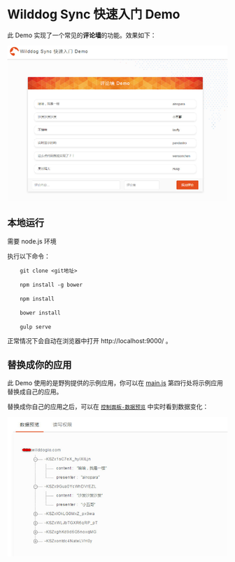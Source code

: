 
# Wilddog Sync 快速入门 Demo

此 Demo 实现了一个常见的**评论墙**的功能。效果如下：

![](display.jpg)

## 本地运行

需要 node.js 环境

执行以下命令：
```command
	git clone <git地址>

	npm install -g bower

	npm install 

	bower install

	gulp serve
```
正常情况下会自动在浏览器中打开 http://localhost:9000/ 。

## 替换成你的应用

此 Demo 使用的是野狗提供的示例应用，你可以在 [main.js](/app/scripts/main.js) 第四行处将示例应用替换成自己的应用。

替换成你自己的应用之后，可以在 [`控制面板-数据预览`](https://docs.wilddog.com/console/administer.html#数据预览) 中实时看到数据变化：

![](datapreview.jpg)
